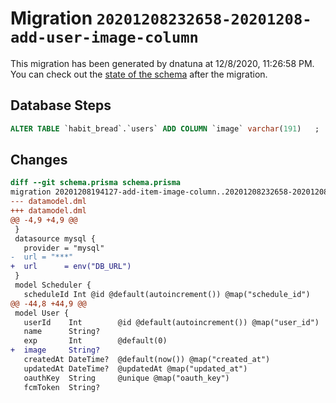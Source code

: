 # Migration `20201208232658-20201208-add-user-image-column`

This migration has been generated by dnatuna at 12/8/2020, 11:26:58 PM.
You can check out the [state of the schema](./schema.prisma) after the migration.

## Database Steps

```sql
ALTER TABLE `habit_bread`.`users` ADD COLUMN `image` varchar(191)   ;
```

## Changes

```diff
diff --git schema.prisma schema.prisma
migration 20201208194127-add-item-image-column..20201208232658-20201208-add-user-image-column
--- datamodel.dml
+++ datamodel.dml
@@ -4,9 +4,9 @@
 }
 datasource mysql {
   provider = "mysql"
-  url = "***"
+  url      = env("DB_URL")
 }
 model Scheduler {
   scheduleId Int @id @default(autoincrement()) @map("schedule_id")
@@ -44,8 +44,9 @@
 model User {
   userId    Int        @id @default(autoincrement()) @map("user_id")
   name      String?
   exp       Int        @default(0)
+  image     String?
   createdAt DateTime?  @default(now()) @map("created_at")
   updatedAt DateTime?  @updatedAt @map("updated_at")
   oauthKey  String     @unique @map("oauth_key")
   fcmToken  String?
```


